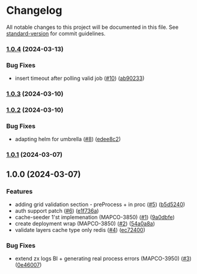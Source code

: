 # Changelog

All notable changes to this project will be documented in this file. See [standard-version](https://github.com/conventional-changelog/standard-version) for commit guidelines.

### [1.0.4](https://github.com/MapColonies/cache-seeder/compare/v1.0.3...v1.0.4) (2024-03-13)


### Bug Fixes

* insert timeout after polling valid job ([#10](https://github.com/MapColonies/cache-seeder/issues/10)) ([ab90233](https://github.com/MapColonies/cache-seeder/commit/ab90233409c5996d5f980101c1db3e49fd6c1c79))

### [1.0.3](https://github.com/MapColonies/cache-seeder/compare/v1.0.2...v1.0.3) (2024-03-10)

### [1.0.2](https://github.com/MapColonies/cache-seeder/compare/v1.0.1...v1.0.2) (2024-03-10)


### Bug Fixes

* adapting helm for umbrella ([#8](https://github.com/MapColonies/cache-seeder/issues/8)) ([edee8c2](https://github.com/MapColonies/cache-seeder/commit/edee8c2fd3882bc493d6c6938ed37e526cd25803))

### [1.0.1](https://github.com/MapColonies/cache-seeder/compare/v1.0.0...v1.0.1) (2024-03-07)

## 1.0.0 (2024-03-07)


### Features

* adding grid validation section - preProcess + in proc ([#5](https://github.com/MapColonies/cache-seeder/issues/5)) ([b5d5240](https://github.com/MapColonies/cache-seeder/commit/b5d5240d4009e8775a026dfb900d33b70c6872f3))
* auth support patch ([#6](https://github.com/MapColonies/cache-seeder/issues/6)) ([e1f736a](https://github.com/MapColonies/cache-seeder/commit/e1f736abb9623134f665bfd15e91745f0e319871))
* cache-seeder 1'st implemenation (MAPCO-3850) ([#1](https://github.com/MapColonies/cache-seeder/issues/1)) ([9a0dbfe](https://github.com/MapColonies/cache-seeder/commit/9a0dbfec7dd3e6674c9225907d15121fc36bf1d2))
* create deployment wrap (MAPCO-3850) ([#2](https://github.com/MapColonies/cache-seeder/issues/2)) ([54a0a8a](https://github.com/MapColonies/cache-seeder/commit/54a0a8a2c9534c8accee40a7aa608b8c52784231))
* validate layers cache type only redis ([#4](https://github.com/MapColonies/cache-seeder/issues/4)) ([ec72400](https://github.com/MapColonies/cache-seeder/commit/ec7240072c12102b6e22be70e53d9c1ab4888b74))


### Bug Fixes

* extend zx logs BI + generating real process errors (MAPCO-3950) ([#3](https://github.com/MapColonies/cache-seeder/issues/3)) ([0e46007](https://github.com/MapColonies/cache-seeder/commit/0e4600747177eadfc89832804f9574ac9981f6f5))
